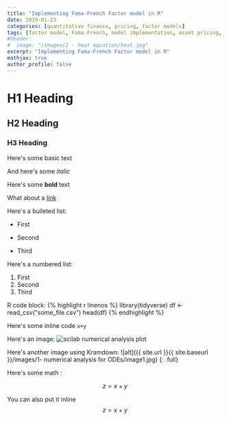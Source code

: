 ```yaml
---
title: "Implementing Fama-French Factor model in R"
date: 2019-01-23
categories: [quantitative finance, pricing, factor models]
tags: [factor model, Fama-French, model implementation, asset pricing, R, statistics]
#header:
#  image: "/images/2 - heat equation/heat.jpg"
excerpt: "Implementing Fama-French Factor model in R"
mathjax: true
author_profile: false
---
```


# H1 Heading

## H2 Heading

### H3 Heading

Here's some basic text

And here's some *italic*

Here's some **bold** text

What about a [link](https://github.com/kboct)

Here's a bulleted list:
* First
+ Second
- Third


Here's a numbered list:
1. First
2. Second
3. Third


R code block:
{% highlight r linenos %}
library(tidyverse)
df <- read_csv("some_file.csv")
head(df)
{% endhighlight %}


Here's some inline code `x+y`

Here's an image:
<img src="{{ site.url }}{{ site.baseurl }}/images/1- numerical analysis for ODEs/image1.jpg" alt="scilab numerical analysis plot" class="full">


Here's another image using Kramdown:
![alt]({{ site.url }}{{ site.baseurl }}/images/1- numerical analysis for ODEs/image1.jpg)
{: .full}

Here's some math :

$$z=x+y$$

You can also put it inline $$z=x+y$$
